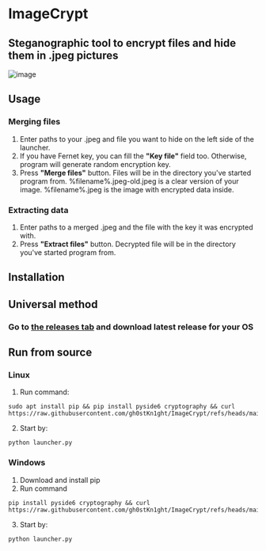 # ImageCrypt
## Steganographic tool to encrypt files and hide them in .jpeg pictures
![image](https://github.com/user-attachments/assets/ebc345e9-72e4-42a6-9e04-4463004b095e)
## Usage
### Merging files
1. Enter paths to your .jpeg and file you want to hide on the left side of the launcher.
2. If you have Fernet key, you can fill the __"Key file"__ field too. Otherwise, program will generate random encryption key.
3. Press __"Merge files"__ button. Files will be in the directory you've started program from. %filename%.jpeg-old.jpeg is a clear version of your image. %filename%.jpeg is the image with encrypted data inside.
### Extracting data
1. Enter paths to a merged .jpeg and the file with the key it was encrypted with.
2. Press __"Extract files"__ button. Decrypted file will be in the directory you've started program from.
## Installation
## Universal method
### Go to [the releases tab](https://github.com/gh0stKn1ght/ImageCrypt/releases) and download latest release for your OS
## Run from source
### Linux
1. Run command:
```
sudo apt install pip && pip install pyside6 cryptography && curl https://raw.githubusercontent.com/gh0stKn1ght/ImageCrypt/refs/heads/main/launcher.py
```
2. Start by:
```
python launcher.py
```
### Windows
1. Download and install pip
2. Run command
```
pip install pyside6 cryptography && curl https://raw.githubusercontent.com/gh0stKn1ght/ImageCrypt/refs/heads/main/launcher.py
```
3. Start by:
```
python launcher.py
```
